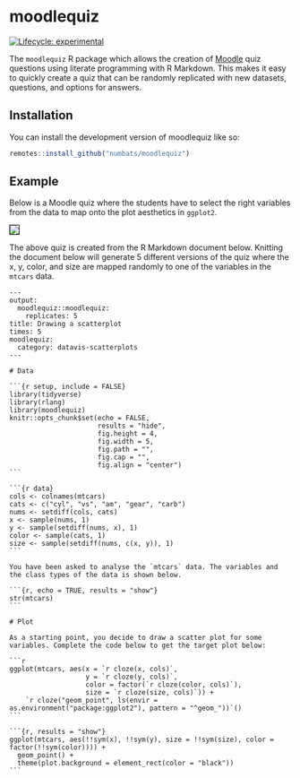 
<!-- README.md is generated from README.Rmd. Please edit that file -->

# moodlequiz

<!-- badges: start -->

[![Lifecycle:
experimental](https://img.shields.io/badge/lifecycle-experimental-orange.svg)](https://lifecycle.r-lib.org/articles/stages.html#experimental)
<!-- badges: end -->

The `moodlequiz` R package which allows the creation of
[Moodle](https://moodle.org/) quiz questions using literate programming
with R Markdown. This makes it easy to quickly create a quiz that can be
randomly replicated with new datasets, questions, and options for
answers.

## Installation

You can install the development version of moodlequiz like so:

``` r
remotes::install_github("numbats/moodlequiz")
```

## Example

Below is a Moodle quiz where the students have to select the right
variables from the data to map onto the plot aesthetics in `ggplot2`.

<img src="man/quiz-screenshot.png" style="border:1px solid black;" />

The above quiz is created from the R Markdown document below. Knitting
the document below will generate 5 different versions of the quiz where
the x, y, color, and size are mapped randomly to one of the variables in
the `mtcars` data.

    ---
    output: 
      moodlequiz::moodlequiz:
        replicates: 5
    title: Drawing a scatterplot
    times: 5
    moodlequiz:
      category: datavis-scatterplots
    ---

    # Data

    ```{r setup, include = FALSE}
    library(tidyverse)
    library(rlang)
    library(moodlequiz)
    knitr::opts_chunk$set(echo = FALSE,
                          results = "hide",
                          fig.height = 4, 
                          fig.width = 5,
                          fig.path = "",
                          fig.cap = "",
                          fig.align = "center")
    ```

    ```{r data}
    cols <- colnames(mtcars)
    cats <- c("cyl", "vs", "am", "gear", "carb")
    nums <- setdiff(cols, cats)
    x <- sample(nums, 1)
    y <- sample(setdiff(nums, x), 1)
    color <- sample(cats, 1)
    size <- sample(setdiff(nums, c(x, y)), 1)
    ```

    You have been asked to analyse the `mtcars` data. The variables and the class types of the data is shown below.

    ```{r, echo = TRUE, results = "show"}
    str(mtcars)
    ```

    # Plot

    As a starting point, you decide to draw a scatter plot for some variables. Complete the code below to get the target plot below:

    ```r
    ggplot(mtcars, aes(x = `r cloze(x, cols)`, 
                       y = `r cloze(y, cols)`,
                       color = factor(`r cloze(color, cols)`),
                       size = `r cloze(size, cols)`)) +
        `r cloze("geom_point", ls(envir = as.environment("package:ggplot2"), pattern = "^geom_"))`()
    ```

    ```{r, results = "show"}
    ggplot(mtcars, aes(!!sym(x), !!sym(y), size = !!sym(size), color = factor(!!sym(color)))) + 
      geom_point() +
      theme(plot.background = element_rect(color = "black"))
    ```
